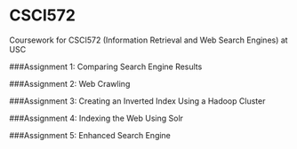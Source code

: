 # CSCI572
Coursework for CSCI572 (Information Retrieval and Web Search Engines) at USC

###Assignment 1: Comparing Search Engine Results

###Assignment 2: Web Crawling

###Assignment 3: Creating an Inverted Index Using a Hadoop Cluster

###Assignment 4: Indexing the Web Using Solr

###Assignment 5: Enhanced Search Engine
